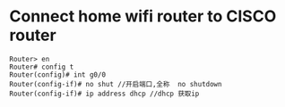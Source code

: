 # Connect home wifi router to CISCO router


```
Router> en
Router# config t
Router(config)# int g0/0
Router(config-if)# no shut //开启端口,全称  no shutdown
Router(config-if)# ip address dhcp //dhcp 获取ip
```
